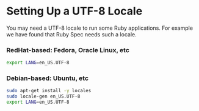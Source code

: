 # Setting Up a UTF-8 Locale

You may need a UTF-8 locale to run some Ruby applications.
For example we have found that Ruby Spec needs such a locale.

### RedHat-based: Fedora, Oracle Linux, etc

```bash
export LANG=en_US.UTF-8
```

### Debian-based: Ubuntu, etc

```bash
sudo apt-get install -y locales
sudo locale-gen en_US.UTF-8
export LANG=en_US.UTF-8
```
